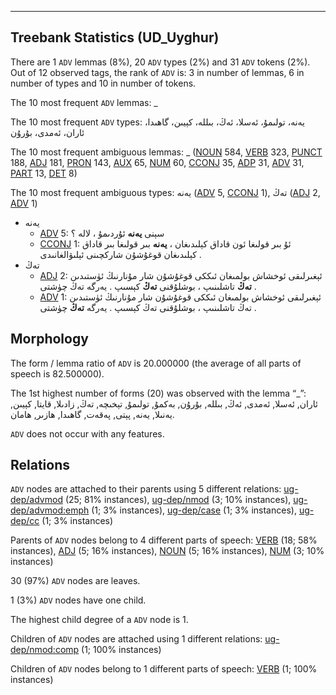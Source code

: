 

--------------------------------------------------------------------------------

## Treebank Statistics (UD_Uyghur)

There are 1 `ADV` lemmas (8%), 20 `ADV` types (2%) and 31 `ADV` tokens (2%).
Out of 12 observed tags, the rank of `ADV` is: 3 in number of lemmas, 6 in number of types and 10 in number of tokens.

The 10 most frequent `ADV` lemmas: _

The 10 most frequent `ADV` types:  يەنە، تولىمۇ، ئەسلا، ئەڭ، بىللە، كېيىن، گاھىدا، ئاران، ئەمدى، بۇرۇن

The 10 most frequent ambiguous lemmas: _ ([NOUN]() 584, [VERB]() 323, [PUNCT]() 188, [ADJ]() 181, [PRON]() 143, [AUX]() 65, [NUM]() 60, [CCONJ]() 35, [ADP]() 31, [ADV]() 31, [PART]() 13, [DET]() 8)

The 10 most frequent ambiguous types:  يەنە ([ADV]() 5, [CCONJ]() 1), تەڭ ([ADJ]() 2, [ADV]() 1)


* يەنە
  * [ADV]() 5: سېنى <b>يەنە</b> ئۇردىمۇ ، لالە ؟
  * [CCONJ]() 1: ئۇ بىر قولىغا ئون قاداق كېلىدىغان ، <b>يەنە</b> بىر قولىغا بىر قاداق كېلىدىغان قوغۇشۇن شاركچىنى ئېلىۋالغانىدى .
* تەڭ
  * [ADJ]() 2: ئېغىرلىقى ئوخشاش بولمىغان ئىككى قوغۇشۇن شار مۇنارنىڭ ئۈستىدىن <b>تەڭ</b> تاشلىنىپ ، بوشلۇقنى <b>تەڭ</b> كېسىپ . يەرگە تەڭ چۈشتى .
  * [ADV]() 1: ئېغىرلىقى ئوخشاش بولمىغان ئىككى قوغۇشۇن شار مۇنارنىڭ ئۈستىدىن تەڭ تاشلىنىپ ، بوشلۇقنى تەڭ كېسىپ . يەرگە <b>تەڭ</b> چۈشتى .

## Morphology

The form / lemma ratio of `ADV` is 20.000000 (the average of all parts of speech is 82.500000).

The 1st highest number of forms (20) was observed with the lemma “_”: ئاران, ئەسلا, ئەمدى, ئەڭ, بىللە, بۇرۇن, بەكمۇ, تولىمۇ, تېخىچە, تەڭ, زادىلا, قايتا, كېيىن, يەنىلا, يەنە, پېتى, پەقەت, گاھىدا, ھازىر, ھامان.

`ADV` does not occur with any features.


## Relations

`ADV` nodes are attached to their parents using 5 different relations: [ug-dep/advmod]() (25; 81% instances), [ug-dep/nmod]() (3; 10% instances), [ug-dep/advmod:emph]() (1; 3% instances), [ug-dep/case]() (1; 3% instances), [ug-dep/cc]() (1; 3% instances)

Parents of `ADV` nodes belong to 4 different parts of speech: [VERB]() (18; 58% instances), [ADJ]() (5; 16% instances), [NOUN]() (5; 16% instances), [NUM]() (3; 10% instances)

30 (97%) `ADV` nodes are leaves.

1 (3%) `ADV` nodes have one child.

The highest child degree of a `ADV` node is 1.

Children of `ADV` nodes are attached using 1 different relations: [ug-dep/nmod:comp]() (1; 100% instances)

Children of `ADV` nodes belong to 1 different parts of speech: [VERB]() (1; 100% instances)

